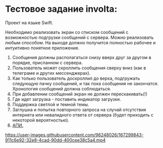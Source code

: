 # Тестовое задание involta:

Проект на языке Swift.

Необходимо реализовать экран со списком сообщений с возможностью подгрузки сообщений с сервера. Можно реализовать любым способом. На выходе должно получится полностью рабочее и интуитивно понятное приложение. 

1. Сообщения должны располагаться снизу вверх друг за другом в порядке, присланном с сервера.
1. Пользователь может скроллить сообщения сверху вниз (как в телеграме и других мессенджерах).
1. Как только пользователь доскроллил до верха, подгружать следующую пачку сообщений, и так пока сообщения не закончатся. Хронология сообщений должна соблюдаться.
1. При добавлении сообщений экран не должен перескакивать(!)
1. Где идет загрузка - поставить индикатор загрузки.
1. Поддержка светлой и темной темы. 
1. Заглушка и попытка повторного запроса на случай отсутствия интернета или невалидного ответа от сервера (будет приходить с некоторой вероятностью).
1. [АПИ.](https://numero-logy-app.org.in/getMessages?offset=0)

https://user-images.githubusercontent.com/96248026/167299843-911c6e92-32e8-4cad-90dd-400cee38c5a4.mp4

